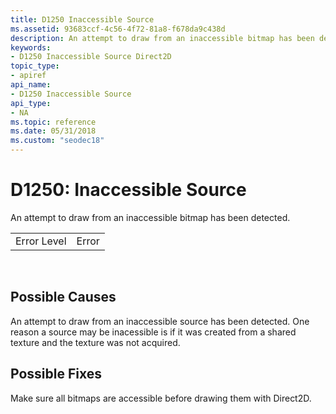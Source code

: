 ```yaml
---
title: D1250 Inaccessible Source
ms.assetid: 93683ccf-4c56-4f72-81a8-f678da9c438d
description: An attempt to draw from an inaccessible bitmap has been detected.
keywords:
- D1250 Inaccessible Source Direct2D
topic_type:
- apiref
api_name:
- D1250 Inaccessible Source
api_type:
- NA
ms.topic: reference
ms.date: 05/31/2018
ms.custom: "seodec18"
---
```


# D1250: Inaccessible Source

An attempt to draw from an inaccessible bitmap has been detected.



|             |       |
|-------------|-------|
| Error Level | Error |



 

## Possible Causes

An attempt to draw from an inaccessible source has been detected. One reason a source may be inacessible is if it was created from a shared texture and the texture was not acquired.

## Possible Fixes

Make sure all bitmaps are accessible before drawing them with Direct2D.

 

 




